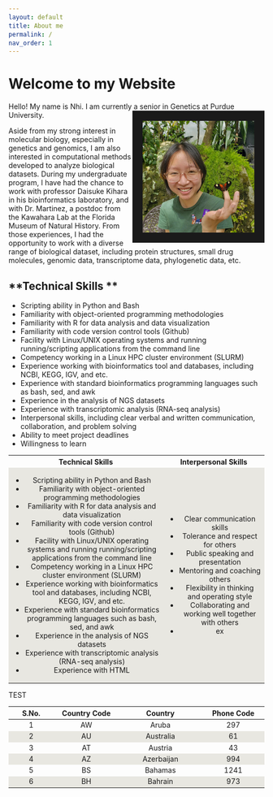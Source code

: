 ```yaml
---
layout: default
title: About me
permalink: /
nav_order: 1
---
```

<h1>Welcome to my Website</h1>  

<p>Hello! My name is Nhi. I am currently a senior in Genetics at <img src="/assets/img/about_me_img/Screenshot (298).png" alt="nhivo" width="220" height="220" style="float:right" border="20">Purdue University.</p> Aside from my strong interest in molecular biology, especially in genetics and genomics, I am also interested in computational methods developed to analyze biological datasets. 
During my undergraduate program, I have had the chance to work with professor Daisuke Kihara in his bioinformatics laboratory, and with Dr. Martinez, a postdoc from the Kawahara Lab at the Florida Museum of Natural History. From those experiences, I had the opportunity to work with a diverse range of biological dataset, including protein structures, small drug molecules, genomic data, transcriptome data, phylogenetic data, etc. 


**Technical Skills **
---------------------------------------------------------------
- Scripting ability in Python and Bash 
- Familiarity with object-oriented programming methodologies 
- Familiarity with R for data analysis and data visualization 
- Familiarity with code version control tools (Github) 
- Facility with Linux/UNIX operating systems and running running/scripting applications from the command line  
- Competency working in a Linux HPC cluster environment (SLURM) 
- Experience working with bioinformatics tool and databases, including NCBI, KEGG, IGV, and etc. 
- Experience with standard bioinformatics programming languages such as bash, sed, and awk
- Experience in the analysis of NGS datasets 
- Experience with transcriptomic analysis (RNA-seq analysis) 
- Interpersonal skills, including clear verbal and written communication, collaboration, and problem solving 
- Ability to meet project deadlines 
- Willingness to learn 

<html>
<table style="width:100%">
  <tr>
    <th>Technical Skills</th>
    <th>Interpersonal Skills</th>
  </tr>
  <tr>
    <td>
      <ul>
	<li>Scripting ability in Python and Bash</li>
	<li>Familiarity with object-oriented programming methodologies</li>
	<li>Familiarity with R for data analysis and data visualization</li>
	<li>Familiarity with code version control tools (Github)</li>
	<li>Facility with Linux/UNIX operating systems and running running/scripting applications from the command line</li>
	<li>Competency working in a Linux HPC cluster environment (SLURM)</li>
	<li>Experience working with bioinformatics tool and databases, including NCBI, KEGG, IGV, and etc.</li>
	<li>Experience with standard bioinformatics programming languages such as bash, sed, and awk</li>
	<li>Experience in the analysis of NGS datasets</li>
	<li>Experience with transcriptomic analysis (RNA-seq analysis)</li>
        <li>Experience with HTML</li>
      </ul>
    </td>
    <td>
      <ul>
	<li>Clear communication skills</li>
        <li>Tolerance and respect for others</li>
        <li>Public speaking and presentation</li>
        <li>Mentoring and coaching others</li>
        <li>Flexibility in thinking and operating style</li>
        <li>Collaborating and working well together with others</li>
        <li>ex</li>
      </ul>
    </td>
  </tr>
</table>
</html>


TEST

<table width="50%" cellspacing="0">
<thead>
<th width="100">S.No.</th>
<th width="150">Country Code</th>
<th width="200">Country</th>
<th width="150">Phone Code</th>
</thead>
<tbody>
<tr>
<td>1</td>
<td>AW</td>
<td>Aruba</td>
<td>297</td>
</tr>
<tr>
<td>2</td>
<td>AU</td>
<td>Australia</td>
<td>61</td>
</tr>
<tr>
<td>3</td>
<td>AT</td>
<td>Austria</td>
<td>43</td>
</tr>
<tr>
<td>4</td>
<td>AZ</td>
<td>Azerbaijan</td>
<td>994</td>
</tr>
<tr>
<td>5</td>
<td>BS</td>
<td>Bahamas</td>
<td>1241</td>
</tr>
<tr>
<td>6</td>
<td>BH</td>
<td>Bahrain</td>
<td>973</td>
</tr>
</tbody>
</table>

<style type="text/css">
table th, table td{
text-align: center;
}
tbody tr:nth-child(even) {
background: #e8e7e1;
}
</style>
